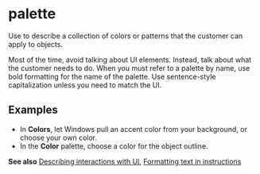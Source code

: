 # palette

Use to describe a collection of colors or patterns that the customer can apply to objects.  

Most of the time, avoid talking about UI elements. Instead, talk about what the customer needs to do. When you must refer to a palette by name, use bold formatting for the name of the palette. Use sentence-style capitalization unless you need to match the UI.  

## Examples

- In **Colors**, let Windows pull an accent color from your background, or choose your own color.  
- In the **Color** palette, choose a color for the object outline.

**See also** [Describing interactions with UI](~/procedures-instructions/describing-interactions-with-ui.md), [Formatting text in instructions](~/procedures-instructions/formatting-text-in-instructions.md)
